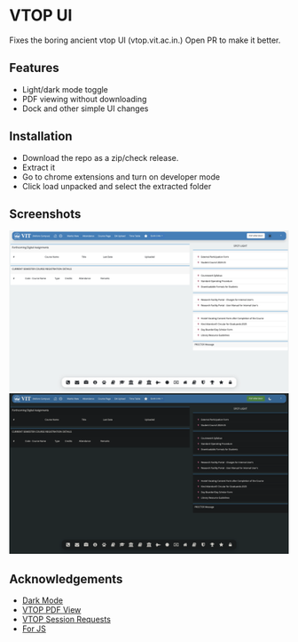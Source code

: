
# VTOP UI

Fixes the boring ancient vtop UI (vtop.vit.ac.in.)
Open PR to make it better.




## Features

- Light/dark mode toggle
- PDF viewing without downloading
- Dock and other simple UI changes



## Installation

- Download the repo as a zip/check release.
- Extract it
- Go to chrome extensions and turn on developer mode
- Click load unpacked and select the extracted folder


## Screenshots

![App Screenshot](https://github.com/m-rithik/VTOP-UI/blob/main/imgs/img1.png)
![App Screenshot](https://github.com/m-rithik/VTOP-UI/blob/main/imgs/img2.png)


## Acknowledgements

 - [Dark Mode ](https://github.com/darkreader/darkreader)
 - [VTOP PDF View](https://github.com/theg1239/VTOP-AutoOpen)
 - [VTOP Session Requests](https://github.com/theg1239/VTOP-activity)
 - [For JS](https://chat.com)
